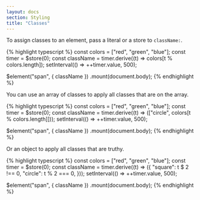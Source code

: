 ```yaml
---
layout: docs
section: Styling
title: "Classes"
---
```


To assign classes to an element, pass a literal or a store to `className:`.

{% highlight typescript %}
const colors = ["red", "green", "blue"];
const timer = $store(0);
const className = timer.derive((t) => colors[t % colors.length]);
setInterval(() => ++timer.value, 500);

$element("span", { className })
.mount(document.body);
{% endhighlight %}

You can use an array of classes to apply all classes that are on the array.

{% highlight typescript %}
const colors = ["red", "green", "blue"];
const timer = $store(0);
const className = timer.derive((t) => (["circle", colors[t % colors.length]]));
setInterval(() => ++timer.value, 500);

$element("span", { className })
.mount(document.body);
{% endhighlight %}

Or an object to apply all classes that are truthy.

{% highlight typescript %}
const colors = ["red", "green", "blue"];
const timer = $store(0);
const className = timer.derive((t) => ({
    "square": t $ 2 !== 0,
    "circle": t % 2 === 0,
}));
setInterval(() => ++timer.value, 500);

$element("span", { className })
.mount(document.body);
{% endhighlight %}
